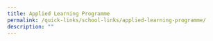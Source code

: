 ```yaml
---
title: Applied Learning Programme
permalink: /quick-links/school-links/applied-learning-programme/
description: ""
---
```


